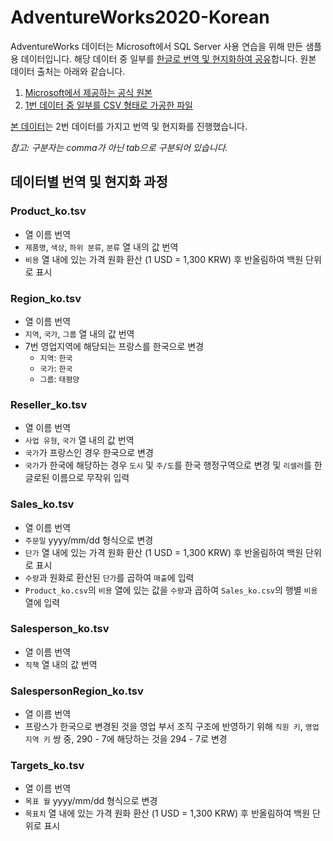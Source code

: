 # AdventureWorks2020-Korean
AdventureWorks 데이터는 Microsoft에서 SQL Server 사용 연습을 위해 만든 샘플용 데이터입니다. 해당 데이터 중 일부를 [한글로 번역 및 현지화하여 공유](https://github.com/EDA-study/AdventureWorks2020-Korean/tree/main/data)합니다. 원본 데이터 출처는 아래와 같습니다. 
  1. [Microsoft에서 제공하는 공식 원본](https://learn.microsoft.com/en-us/sql/samples/adventureworks-install-configure?view=sql-server-ver16&tabs=ssms)
  2. [1번 데이터 중 일부를 CSV 형태로 가공한 파일](https://www.kaggle.com/datasets/algorismus/adventure-works-in-excel-tables/data)

[본 데이터](https://github.com/EDA-study/AdventureWorks2020-Korean/tree/main/data)는 2번 데이터를 가지고 번역 및 현지화를 진행했습니다. 

_참고: 구분자는 comma가 아닌 tab으로 구분되어 있습니다._

## 데이터별 번역 및 현지화 과정

### Product_ko.tsv
  - 열 이름 번역
  - `제품명`, `색상`, `하위 분류`, `분류` 열 내의 값 번역
  - `비용` 열 내에 있는 가격 원화 환산 (1 USD = 1,300 KRW) 후 반올림하여 백원 단위로 표시
 
### Region_ko.tsv
  - 열 이름 번역
  - `지역`, `국가`, `그룹` 열 내의 값 번역
  - 7번 영업지역에 해당되는 프랑스를 한국으로 변경
    - `지역`: `한국`
    - `국가`: `한국`
    - `그룹`: `태평양`

### Reseller_ko.tsv
  - 열 이름 번역
  - `사업 유형`, `국가` 열 내의 값 번역
  - `국가`가 프랑스인 경우 한국으로 변경
  - `국가`가 한국에 해당하는 경우 `도시` 및 `주/도`를 한국 행정구역으로 변경 및 `리셀러`를 한글로된 이름으로 무작위 입력

### Sales_ko.tsv
  - 열 이름 번역
  - `주문일` yyyy/mm/dd 형식으로 변경
  - `단가` 열 내에 있는 가격 원화 환산 (1 USD = 1,300 KRW) 후 반올림하여 백원 단위로 표시
  - `수량`과 원화로 환산된 `단가`를 곱하여 `매출`에 입력
  - `Product_ko.csv`의 `비용` 열에 있는 값을 `수량`과 곱하여 `Sales_ko.csv`의 행별 `비용` 열에 입력

### Salesperson_ko.tsv
  - 열 이름 번역
  - `직책` 열 내의 값 번역

### SalespersonRegion_ko.tsv
  - 열 이름 번역
  - 프랑스가 한국으로 변경된 것을 영업 부서 조직 구조에 반영하기 위해 `직원 키`, `영업지역 키` 쌍 중, 290 - 7에 해당하는 것을 294 - 7로 변경

### Targets_ko.tsv
  - 열 이름 번역
  - `목표 월` yyyy/mm/dd 형식으로 변경
  - `목표치` 열 내에 있는 가격 원화 환산 (1 USD = 1,300 KRW) 후 반올림하여 백원 단위로 표시
